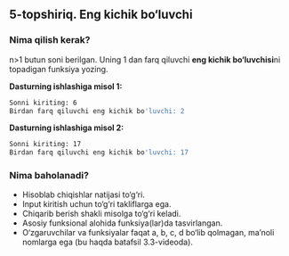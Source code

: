## 5-topshiriq. Eng kichik bo‘luvchi
### Nima qilish kerak?
n>1 butun soni berilgan. Uning 1 dan farq qiluvchi **eng kichik bo‘luvchisi**ni topadigan funksiya yozing.

**Dasturning ishlashiga misol 1:**
```bash
Sonni kiriting: 6
Birdan farq qiluvchi eng kichik bo'luvchi: 2
```
**Dasturning ishlashiga misol 2:**
```bash
Sonni kiriting: 17
Birdan farq qiluvchi eng kichik bo'luvchi: 17
```
### Nima baholanadi?
- Hisoblab chiqishlar natijasi to‘g‘ri.
- Input kiritish uchun to‘g‘ri takliflarga ega. 
- Chiqarib berish shakli misolga to‘g‘ri keladi.
- Asosiy funksional alohida funksiya(lar)da tasvirlangan.
- O‘zgaruvchilar va funksiyalar faqat a, b, c, d bo‘lib qolmagan, ma’noli nomlarga ega (bu haqda batafsil 3.3-videoda).
